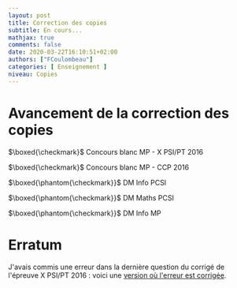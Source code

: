 ```yaml
---
layout: post
title: Correction des copies
subtitle: En cours...
mathjax: true
comments: false
date: 2020-03-22T16:10:51+02:00
authors: ["FCoulombeau"]
categories: [ Enseignement ]
niveau: Copies
---
```


# Avancement de la correction des copies

$\boxed{\checkmark}$ Concours blanc MP - X PSI/PT 2016

$\boxed{\checkmark}$ Concours blanc MP - CCP 2016

$\boxed{\phantom{\checkmark}}$ DM Info PCSI

$\boxed{\phantom{\checkmark}}$ DM Maths PCSI

$\boxed{\phantom{\checkmark}}$ DM Info MP

# Erratum

J'avais commis une erreur dans la dernière question du corrigé de l'épreuve X PSI/PT 2016 : voici une [version où l'erreur est corrigée](https://fcoulombeau.github.io/cours/X2016-PT-PSIc.pdf).